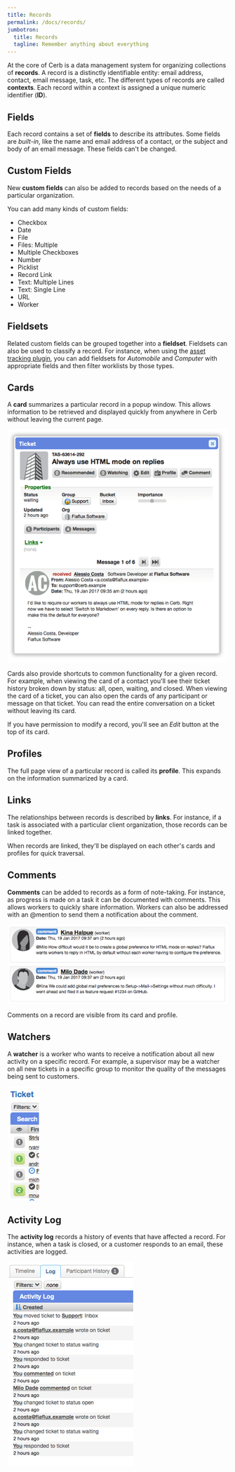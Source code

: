 ```yaml
---
title: Records
permalink: /docs/records/
jumbotron:
  title: Records
  tagline: Remember anything about everything
---
```


At the core of Cerb is a data management system for organizing collections of **records**.  A record is a distinctly identifiable entity: email address, contact, email message, task, etc.  The different types of records are called **contexts**.  Each record within a context is assigned a unique numeric identifier (**ID**).

## Fields

Each record contains a set of **fields** to describe its attributes. Some fields are _built-in_, like the name and email address of a contact, or the subject and body of an email message. These fields can't be changed.

## Custom Fields

New **custom fields** can also be added to records based on the needs of a particular organization.

You can add many kinds of custom fields:

- Checkbox
- Date
- File
- Files: Multiple
- Multiple Checkboxes
- Number
- Picklist
- Record Link
- Text: Multiple Lines
- Text: Single Line
- URL
- Worker

## Fieldsets

Related custom fields can be grouped together into a **fieldset**. Fieldsets can also be used to classify a record.  For instance, when using the [asset tracking plugin](/docs/plugins/cerberusweb.assets), you can add fieldsets for _Automobile_ and _Computer_ with appropriate fields and then filter worklists by those types.

## Cards

A **card** summarizes a particular record in a popup window. This allows information to be retrieved and displayed quickly from anywhere in Cerb without leaving the current page.

<div class="cerb-screenshot">
<img src="/assets/images/docs/using-cerb/records/card.png" class="screenshot">
</div>

Cards also provide shortcuts to common functionality for a given record.  For example, when viewing the card of a contact you'll see their ticket history broken down by status: all, open, waiting, and closed.  When viewing the card of a ticket, you can also open the cards of any participant or message on that ticket.  You can read the entire conversation on a ticket without leaving its card.

If you have permission to modify a record, you'll see an _Edit_ button at the top of its card.

## Profiles

The full page view of a particular record is called its **profile**.  This expands on the information summarized by a card.

## Links

The relationships between records is described by **links**.  For instance, if a task is associated with a particular client organization, those records can be linked together.

When records are linked, they'll be displayed on each other's cards and profiles for quick traversal.

## Comments

**Comments** can be added to records as a form of note-taking.  For instance, as progress is made on a task it can be documented with comments.  This allows workers to quickly share information.  Workers can also be addressed with an @mention to send them a notification about the comment.

<div class="cerb-screenshot">
<img src="/assets/images/docs/using-cerb/records/comments.png" class="screenshot">
</div>

Comments on a record are visible from its card and profile.

## Watchers

A **watcher** is a worker who wants to receive a notification about all new activity on a specific record. For example, a supervisor may be a watcher on all new tickets in a specific group to monitor the quality of the messages being sent to customers.

<div class="cerb-screenshot">
<img src="/assets/images/docs/using-cerb/records/watchers.png" class="screenshot">
</div>

## Activity Log

The **activity log** records a history of events that have affected a record.  For instance, when a task is closed, or a customer responds to an email, these activities are logged.

<div class="cerb-screenshot">
<img src="/assets/images/docs/using-cerb/records/log.png" class="screenshot">
</div>

